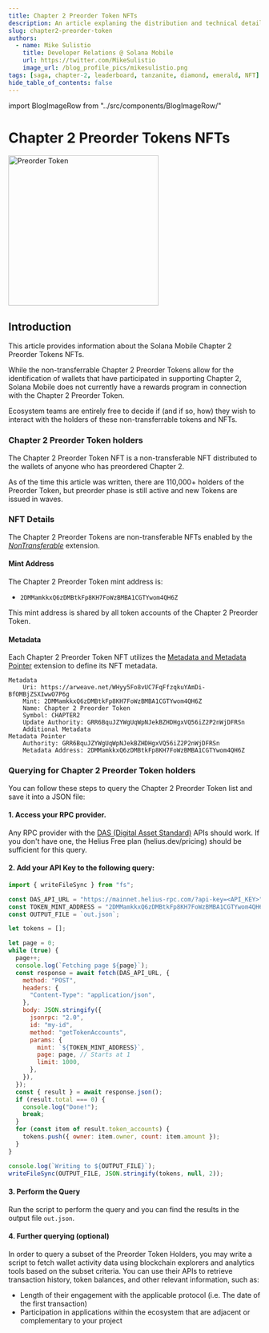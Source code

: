 ```yaml
---
title: Chapter 2 Preorder Token NFTs
description: An article explaning the distribution and technical details of the Chapter 2 Preorder Token NFTs.
slug: chapter2-preorder-token
authors:
  - name: Mike Sulistio
    title: Developer Relations @ Solana Mobile
    url: https://twitter.com/MikeSulistio
    image_url: /blog_profile_pics/mikesulistio.png
tags: [saga, chapter-2, leaderboard, tanzanite, diamond, emerald, NFT]
hide_table_of_contents: false
---
```


import BlogImageRow from "../src/components/BlogImageRow/"

# Chapter 2 Preorder Tokens NFTs

<BlogImageRow>
  <img src="/blog_imgs/chapter2-preorder-token.jpeg" alt="Preorder Token" width="300" />
</BlogImageRow>

## Introduction

This article provides information about the Solana Mobile Chapter 2 Preorder Tokens NFTs.

While the non-transferrable Chapter 2 Preorder Tokens allow for the identification of wallets that have participated in supporting Chapter 2, Solana Mobile does not currently have a rewards program in connection with the Chapter 2 Preorder Token.

Ecosystem teams are entirely free to decide if (and if so, how) they wish to interact with the holders of these non-transferrable tokens and NFTs.

### Chapter 2 Preorder Token holders

The Chapter 2 Preorder Token NFT is a non-transferable NFT distributed to the wallets of anyone who has preordered Chapter 2.

As of the time this article was written, there are 110,000+ holders of the Preorder Token, but preorder phase is still active and new Tokens are issued in waves.

### NFT Details

The Chapter 2 Preorder Tokens are non-transferable NFTs enabled by the _[NonTransferable](https://solana.com/developers/guides/token-extensions/non-transferable)_ extension.

#### Mint Address

The Chapter 2 Preorder Token mint address is:

- `2DMMamkkxQ6zDMBtkFp8KH7FoWzBMBA1CGTYwom4QH6Z`

This mint address is shared by all token accounts of the Chapter 2 Preorder Token.

#### Metadata

Each Chapter 2 Preorder Token NFT utilizes the [Metadata and Metadata Pointer](https://solana.com/developers/guides/token-extensions/metadata-pointer) extension to define
its NFT metadata.

```
Metadata
    Uri: https://arweave.net/WHyy5Fo8vUC7FqFfzqkuYAmDi-BfOMBjZSXIwwO7P6g
    Mint: 2DMMamkkxQ6zDMBtkFp8KH7FoWzBMBA1CGTYwom4QH6Z
    Name: Chapter 2 Preorder Token
    Symbol: CHAPTER2
    Update Authority: GRR6BquJZYWgUqWpNJekBZHDHgxVQ56iZ2P2nWjDFRSn
    Additional Metadata
Metadata Pointer
    Authority: GRR6BquJZYWgUqWpNJekBZHDHgxVQ56iZ2P2nWjDFRSn
    Metadata Address: 2DMMamkkxQ6zDMBtkFp8KH7FoWzBMBA1CGTYwom4QH6Z
```

### Querying for Chapter 2 Preorder Token holders

You can follow these steps to query the Chapter 2 Preorder Token list and save it into a JSON file:

#### 1. Access your RPC provider.

Any RPC provider with the [DAS (Digital Asset Standard)](https://github.com/metaplex-foundation/digital-asset-standard-api) APIs should work. If you don't have one, the Helius Free plan (helius.dev/pricing) should be sufficient for this query.

#### 2. Add your API Key to the following query:

```js
import { writeFileSync } from "fs";

const DAS_API_URL = "https://mainnet.helius-rpc.com/?api-key=<API_KEY>";
const TOKEN_MINT_ADDRESS = "2DMMamkkxQ6zDMBtkFp8KH7FoWzBMBA1CGTYwom4QH6Z";
const OUTPUT_FILE = `out.json`;

let tokens = [];

let page = 0;
while (true) {
  page++;
  console.log(`Fetching page ${page}`);
  const response = await fetch(DAS_API_URL, {
    method: "POST",
    headers: {
      "Content-Type": "application/json",
    },
    body: JSON.stringify({
      jsonrpc: "2.0",
      id: "my-id",
      method: "getTokenAccounts",
      params: {
        mint: `${TOKEN_MINT_ADDRESS}`,
        page: page, // Starts at 1
        limit: 1000,
      },
    }),
  });
  const { result } = await response.json();
  if (result.total === 0) {
    console.log("Done!");
    break;
  }
  for (const item of result.token_accounts) {
    tokens.push({ owner: item.owner, count: item.amount });
  }
}

console.log(`Writing to ${OUTPUT_FILE}`);
writeFileSync(OUTPUT_FILE, JSON.stringify(tokens, null, 2));
```

#### 3. Perform the Query

Run the script to perform the query and you can find the results in the output file `out.json`.

#### 4. Further querying (optional)

In order to query a subset of the Preorder Token Holders, you may write a script to fetch wallet activity data using blockchain explorers and analytics tools based on the subset criteria. You can use their APIs to retrieve transaction history, token balances, and other relevant information, such as:

- Length of their engagement with the applicable protocol (i.e. The date of the first transaction)
- Participation in applications within the ecosystem that are adjacent or complementary to your project
